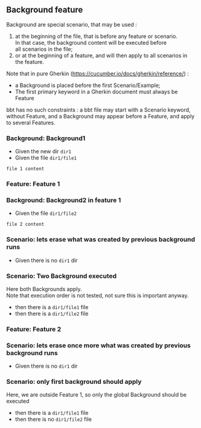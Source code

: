 ## Background feature

Background are special scenario, that may be used :
1. at the beginning of the file, that is before any feature or scenario.  
In that case, the background content will be executed before  
all scenarios in the file;
2. or at the beginning of a feature, and will then apply to all scenarios in the feature.

Note that in pure Gherkin (https://cucumber.io/docs/gherkin/reference/) :
- a Background is placed before the first Scenario/Example;
- The first primary keyword in a Gherkin document must always be Feature

bbt has no such constraints : a bbt file may start with a Scenario keyword, without Feature, and a Background may appear before a Feature, and apply to several Features.


### Background: Background1 
- Given the new dir `dir1`
- Given the file `dir1/file1`
```
file 1 content
```

### Feature: Feature 1

### Background: Background2 in feature 1
- Given the file `dir1/file2`
```
file 2 content
```

### Scenario: lets erase what was created by previous background runs
- Given there is no `dir1` dir

### Scenario: Two Background executed
Here both Backgrounds apply.  
Note that execution order is not tested, not sure this is important anyway.

-  then there is a `dir1/file1` file
-  then there is a `dir1/file2` file

### Feature: Feature 2

### Scenario: lets erase once more what was created by previous background runs
- Given there is no `dir1` dir
  
### Scenario: only first background should apply
Here, we are outside Feature 1, so only the global Background should be executed
-  then there is a `dir1/file1` file
-  then there is no `dir1/file2` file
